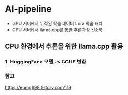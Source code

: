 # AI-pipeline
- GPU 서버에서 누적된 학습 데이터 Lora 학습 배치
- CPU 서버에서 llama.cpp를 통한 추론과정 간소화
## CPU 환경에서 추론을 위한 llama.cpp 활용
### 1. HuggingFace 모델 -> GGUF 변환



### 참고
https://eumgill98.tistory.com/119
